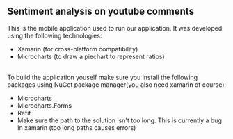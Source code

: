 ## Sentiment analysis on youtube comments

This is the mobile application used to run our application. It was developed using the following technologies:
* Xamarin (for cross-platform compatibility)
* Microcharts (to draw a piechart to represent ratios)
<br/>
To build the application youself make sure you install the following packages using NuGet package manager(you also need xamarin of course):
<br/>

* Microcharts
* Microcharts.Forms
* Refit
* Make sure the path to the solution isn't too long. This is currently a bug in xamarin (too long paths causes errors)

